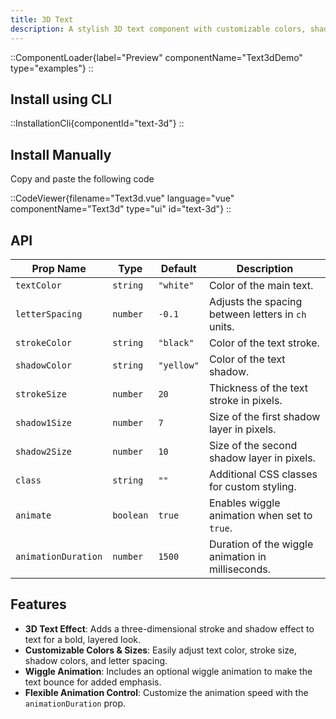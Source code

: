 ```yaml
---
title: 3D Text
description: A stylish 3D text component with customizable colors, shadows, and animation options.
---
```


::ComponentLoader{label="Preview" componentName="Text3dDemo" type="examples"}
::

## Install using CLI

::InstallationCli{componentId="text-3d"}
::

## Install Manually

Copy and paste the following code

::CodeViewer{filename="Text3d.vue" language="vue" componentName="Text3d" type="ui" id="text-3d"}
::

## API

| Prop Name           | Type      | Default    | Description                                        |
| ------------------- | --------- | ---------- | -------------------------------------------------- |
| `textColor`         | `string`  | `"white"`  | Color of the main text.                            |
| `letterSpacing`     | `number`  | `-0.1`     | Adjusts the spacing between letters in `ch` units. |
| `strokeColor`       | `string`  | `"black"`  | Color of the text stroke.                          |
| `shadowColor`       | `string`  | `"yellow"` | Color of the text shadow.                          |
| `strokeSize`        | `number`  | `20`       | Thickness of the text stroke in pixels.            |
| `shadow1Size`       | `number`  | `7`        | Size of the first shadow layer in pixels.          |
| `shadow2Size`       | `number`  | `10`       | Size of the second shadow layer in pixels.         |
| `class`             | `string`  | `""`       | Additional CSS classes for custom styling.         |
| `animate`           | `boolean` | `true`     | Enables wiggle animation when set to `true`.       |
| `animationDuration` | `number`  | `1500`     | Duration of the wiggle animation in milliseconds.  |

## Features

- **3D Text Effect**: Adds a three-dimensional stroke and shadow effect to text for a bold, layered look.
- **Customizable Colors & Sizes**: Easily adjust text color, stroke size, shadow colors, and letter spacing.
- **Wiggle Animation**: Includes an optional wiggle animation to make the text bounce for added emphasis.
- **Flexible Animation Control**: Customize the animation speed with the `animationDuration` prop.

